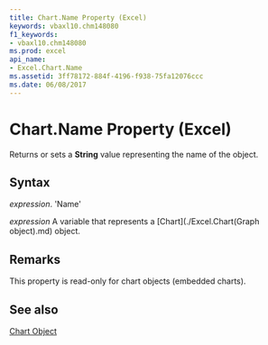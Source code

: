 ```yaml
---
title: Chart.Name Property (Excel)
keywords: vbaxl10.chm148080
f1_keywords:
- vbaxl10.chm148080
ms.prod: excel
api_name:
- Excel.Chart.Name
ms.assetid: 3ff78172-884f-4196-f938-75fa12076ccc
ms.date: 06/08/2017
---
```



# Chart.Name Property (Excel)

Returns or sets a  **String** value representing the name of the object.


## Syntax

 _expression_. 'Name'

 _expression_ A variable that represents a [Chart](./Excel.Chart(Graph object).md) object.


## Remarks

This property is read-only for chart objects (embedded charts).


## See also


[Chart Object](Excel.Chart(object).md)

